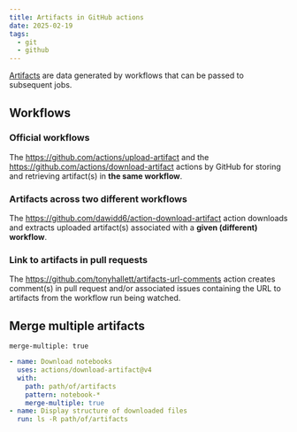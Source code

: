 ```yaml
---
title: Artifacts in GitHub actions
date: 2025-02-19
tags:
  - git
  - github
---
```


[Artifacts](https://docs.github.com/en/actions/using-workflows/storing-workflow-data-as-artifacts) are data generated by workflows that can be passed to subsequent jobs.

## Workflows

### Official workflows

The https://github.com/actions/upload-artifact and the https://github.com/actions/download-artifact actions by GitHub for storing and retrieving artifact(s) in **the same workflow**.

### Artifacts across two different workflows

The https://github.com/dawidd6/action-download-artifact action downloads and extracts uploaded artifact(s) associated with a **given (different) workflow**.

### Link to artifacts in pull requests

The https://github.com/tonyhallett/artifacts-url-comments action creates comment(s) in pull request and/or associated issues containing the URL to artifacts from the workflow run being watched.

## Merge multiple artifacts

`merge-multiple: true`

```yaml
- name: Download notebooks
  uses: actions/download-artifact@v4
  with:
    path: path/of/artifacts
    pattern: notebook-*
    merge-multiple: true
- name: Display structure of downloaded files
  run: ls -R path/of/artifacts
```
